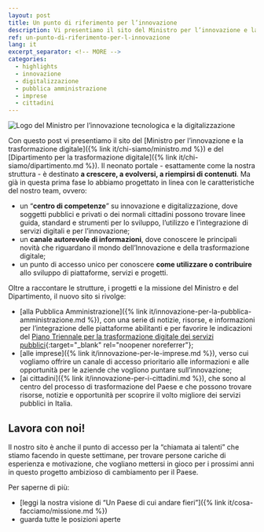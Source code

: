 ```yaml
---
layout: post
title: Un punto di riferimento per l’innovazione
description: Vi presentiamo il sito del Ministro per l’innovazione e la trasformazione digitale.
ref: un-punto-di-riferimento-per-l-innovazione
lang: it
excerpt_separator: <!-- MORE -->
categories:
  - highlights
  - innovazione
  - digitalizzazione
  - pubblica amministrazione
  - imprese
  - cittadini
---
```


<img src="{{ site.baseURL }}/assets/images/posts/mid-logo.jpg" alt="Logo del Ministro per l’innovazione tecnologica e la digitalizzazione"/>

Con questo post vi presentiamo il sito del [Ministro per l’innovazione e la trasformazione digitale]({% link it/chi-siamo/ministro.md %}) e del [Dipartimento per la trasformazione digitale]({% link it/chi-siamo/dipartimento.md %}). Il neonato portale - esattamente come la nostra struttura - è destinato **a crescere, a evolversi, a riempirsi di contenuti**.<!-- MORE --> Ma già in questa prima fase lo abbiamo progettato in linea con le caratteristiche del nostro team, ovvero:  

* un “**centro di competenze**” su innovazione e digitalizzazione, dove soggetti pubblici e privati o dei normali cittadini possono trovare linee guida, standard e strumenti per lo sviluppo, l’utilizzo e l’integrazione di servizi digitali e per l’innovazione; 
* un **canale autorevole di informazioni**, dove conoscere le principali novità che riguardano il mondo dell’Innovazione e della trasformazione digitale;
* un punto di accesso unico per conoscere **come utilizzare o contribuire** allo sviluppo di piattaforme, servizi e progetti.

Oltre a raccontare le strutture, i progetti e la missione del Ministro e del Dipartimento, il nuovo sito si rivolge:

* [alla Pubblica Amministrazione]({% link it/innovazione-per-la-pubblica-amministrazione.md %}), con una serie di notizie, risorse, e informazioni per l’integrazione delle piattaforme abilitanti e per favorire le indicazioni del [Piano Triennale per la trasformazione digitale dei servizi pubblici](https://pianotriennale-ict.italia.it/){:target="_blank" rel="noopener noreferrer"};
* [alle imprese]({% link it/innovazione-per-le-imprese.md %}), verso cui vogliamo offrire un canale di accesso prioritario alle informazioni e alle opportunità per le aziende che vogliono puntare sull’innovazione;
* [ai cittadini]({% link it/innovazione-per-i-cittadini.md %}), che sono al centro del processo di trasformazione del Paese e che possono trovare risorse, notizie e opportunità per scoprire il volto migliore dei servizi pubblici in Italia.

## Lavora con noi!

Il nostro sito è anche il punto di accesso per la “chiamata ai talenti” che stiamo facendo in queste settimane, per trovare persone cariche di esperienza e motivazione, che vogliano mettersi in gioco per i prossimi anni in questo progetto ambizioso di cambiamento per il Paese. 

Per saperne di più:

* [leggi la nostra visione di “Un Paese di cui andare fieri”]({% link it/cosa-facciamo/missione.md %})
* guarda tutte le posizioni aperte
